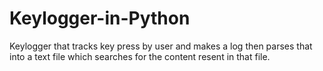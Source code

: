 # Keylogger-in-Python
Keylogger that tracks key press by user and makes a log then parses that into a text file which searches for the content resent in that file.
